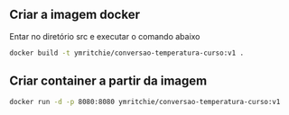 ## Criar a imagem docker
Entar no diretório src e executar o comando abaixo
```sh
docker build -t ymritchie/conversao-temperatura-curso:v1 .
```

## Criar container a partir da imagem
```sh
docker run -d -p 8080:8080 ymritchie/conversao-temperatura-curso:v1
````